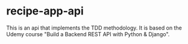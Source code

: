 # recipe-app-api
This is an api that implements the TDD methodology. It is based on the Udemy course "Build a Backend REST API with Python &amp; Django". 
